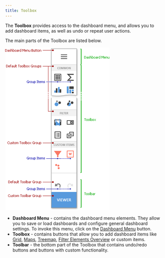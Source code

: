 ```yaml
---
title: Toolbox
---
```

The **Toolbox** provides access to the dashboard menu, and allows you to add dashboard items, as well as undo or repeat user actions.

The main parts of the Toolbox are listed below.

![wdd-toolbox](../../../images/Img125795.png)
* **Dashboard Menu** - contains the dashboard menu elements. They allow you to save or load dashboards and configure general dashboard settings. To invoke this menu, click on the [Dashboard Menu](../../../../dashboard-for-web/articles/web-dashboard-designer-mode/ui-elements/dashboard-menu.md) button.
* **Toolbox** - contains buttons that allow you to add dashboard items like [Grid](../../../../dashboard-for-web/articles/web-dashboard-designer-mode/designing-dashboard-items/grid.md), [Maps](../../../../dashboard-for-web/articles/web-dashboard-designer-mode/designing-dashboard-items/geo-point-maps.md), [Treemap](../../../../dashboard-for-web/articles/web-dashboard-designer-mode/designing-dashboard-items/treemap.md), [Filter Elements Overview](../../../../dashboard-for-web/articles/web-dashboard-designer-mode/designing-dashboard-items/filter-elements/filter-elements-overview.md) or custom items.
* **Toolbar** - the bottom part of the Toolbox that contains undo/redo buttons and buttons with custom functionality.